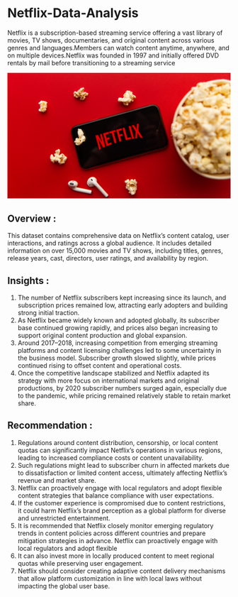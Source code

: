 # Netflix-Data-Analysis

Netflix is a subscription-based streaming service offering a vast library of movies, TV shows, documentaries, and original content across various genres and languages.Members can watch content anytime, anywhere, and on multiple devices.Netflix was founded in 1997 and initially offered DVD rentals by mail before transitioning to a streaming service 

<img src="net 2 img.jpg" width=1000>

## Overview :
This dataset contains comprehensive data on Netflix’s content catalog, user interactions, and ratings across a global audience. It includes detailed information on over 15,000 movies and TV shows, including titles, genres, release years, cast, directors, user ratings, and availability by region.


## Insights :
1. The number of Netflix subscribers kept increasing since its launch, and subscription prices remained low, attracting early adopters and building strong initial traction.
2. As Netflix became widely known and adopted globally, its subscriber base continued growing rapidly, and prices also began increasing to support original content production and global expansion.
3. Around 2017–2018, increasing competition from emerging streaming platforms and content licensing challenges led to some uncertainty in the business model. Subscriber growth slowed slightly, while prices 
   continued rising to offset content and operational costs.
4. Once the competitive landscape stabilized and Netflix adapted its strategy with more focus on international markets and original productions, by 2020 subscriber numbers surged again, especially due to the 
   pandemic, while pricing remained relatively stable to retain market share.

## Recommendation :
1. Regulations around content distribution, censorship, or local content quotas can significantly impact Netflix’s operations in various regions, leading to increased compliance costs or content unavailability.
2. Such regulations might lead to subscriber churn in affected markets due to dissatisfaction or limited content access, ultimately affecting Netflix’s revenue and market share.
3. Netflix can proactively engage with local regulators and adopt flexible content strategies that balance compliance with user expectations.
4. If the customer experience is compromised due to content restrictions, it could harm Netflix’s brand perception as a global platform for diverse and unrestricted entertainment.
5. It is recommended that Netflix closely monitor emerging regulatory trends in content policies across different countries and prepare mitigation strategies in advance.
   Netflix can proactively engage with local regulators and adopt flexible 
6. It can also invest more in locally produced content to meet regional quotas while preserving user engagement.
7. Netflix should consider creating adaptive content delivery mechanisms that allow platform customization in line with local laws without impacting the global user base.
